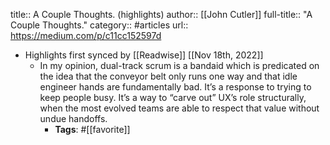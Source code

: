 title:: A Couple Thoughts. (highlights)
author:: [[John Cutler]]
full-title:: "A Couple Thoughts."
category:: #articles
url:: https://medium.com/p/c11cc152597d

- Highlights first synced by [[Readwise]] [[Nov 18th, 2022]]
	- In my opinion, dual-track scrum is a bandaid which is predicated on the idea that the conveyor belt only runs one way and that idle engineer hands are fundamentally bad. It’s a response to trying to keep people busy. It’s a way to “carve out” UX’s role structurally, when the most evolved teams are able to respect that value without undue handoffs.
		- **Tags**: #[[favorite]]